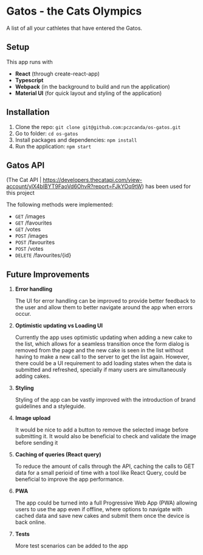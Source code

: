 # Gatos - the Cats Olympics

A list of all your cathletes that have entered the Gatos.

## Setup

This app runs with

- **React** (through create-react-app)
- **Typescript**
- **Webpack** (in the background to build and run the application)
- **Material UI** (for quick layout and styling of the application)

## Installation

1. Clone the repo: `git clone git@github.com:pczcanda/os-gatos.git`
2. Go to folder: `cd os-gatos`
3. Install packages and dependencies: `npm install`
4. Run the application: `npm start`

## Gatos API

(The Cat API | https://developers.thecatapi.com/view-account/ylX4blBYT9FaoVd6OhvR?report=FJkYOq9tW) has been used for this project

The following methods were implemented:

- `GET` /images
- `GET` /favourites
- `GET` /votes
- `POST` /images
- `POST` /favourites
- `POST` /votes
- `DELETE` /favourites/{id}

## Future Improvements

1. **Error handling**

   The UI for error handling can be improved to provide better feedback to the user and allow them to better navigate around the app when errors occur.

2. **Optimistic updating vs Loading UI**

   Currently the app uses optimistic updating when adding a new cake to the list, which allows for a seamless transition once the form dialog is removed from the page and the new cake is seen in the list without having to make a new call to the server to get the list again. However, there could be a UI requirement to add loading states when the data is submitted and refreshed, specially if many users are simultaneously adding cakes.

3. **Styling**

   Styling of the app can be vastly improved with the introduction of brand guidelines and a styleguide.

4. **Image upload**

   It would be nice to add a button to remove the selected image before submitting it. It would also be beneficial to check and validate the image before sending it

5. **Caching of queries (React query)**

   To reduce the amount of calls through the API, caching the calls to GET data for a small perioid of time with a tool like React Query, could be beneficial to improve the app performance.

6. **PWA**

   The app could be turned into a full Progressive Web App (PWA) allowing users to use the app even if offline, where options to navigate with cached data and save new cakes and submit them once the device is back online.

7. **Tests**

   More test scenarios can be added to the app
